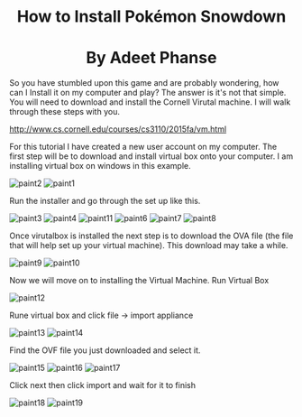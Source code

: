 <center> <h1>How to Install Pokémon Snowdown </h1> </center>
<center> <h1>By Adeet Phanse</h1> </center>
So you have stumbled upon this game and are probably wondering, how can I Install it on my computer and play? The answer is it's not that simple. You will need to download and install the Cornell Virutal machine. I will walk through these steps with you.

http://www.cs.cornell.edu/courses/cs3110/2015fa/vm.html

For this tutorial I have created a new user account on my computer. The first step will be to download and install virtual box onto your computer. I am installing virtual box on windows in this example.

![paint2](https://github.com/Phansa/PokeSnowdown/blob/master/Documentation/How-To-Install-Game-Images/paint2.png)
![paint1](https://github.com/Phansa/PokeSnowdown/blob/master/Documentation/How-To-Install-Game-Images/paint1.png)

Run the installer and go through the set up like this.

![paint3](https://github.com/Phansa/PokeSnowdown/blob/master/Documentation/How-To-Install-Game-Images/paint3.png)
![paint4](https://github.com/Phansa/PokeSnowdown/blob/master/Documentation/How-To-Install-Game-Images/paint4.png)
![paint11](https://github.com/Phansa/PokeSnowdown/blob/master/Documentation/How-To-Install-Game-Images/paint11.png)
![paint6](https://github.com/Phansa/PokeSnowdown/blob/master/Documentation/How-To-Install-Game-Images/paint6.png)
![paint7](https://github.com/Phansa/PokeSnowdown/blob/master/Documentation/How-To-Install-Game-Images/paint7.png)
![paint8](https://github.com/Phansa/PokeSnowdown/blob/master/Documentation/How-To-Install-Game-Images/paint8.png)

Once virutalbox is installed the next step is to download the OVA file (the file that will help set up your virtual machine). This download may take a while.

![paint9](https://github.com/Phansa/PokeSnowdown/blob/master/Documentation/How-To-Install-Game-Images/paint9.png)
![paint10](https://github.com/Phansa/PokeSnowdown/blob/master/Documentation/How-To-Install-Game-Images/paint10.png)

Now we will move on to installing the Virtual Machine. Run Virtual Box

![paint12](https://github.com/Phansa/PokeSnowdown/blob/master/Documentation/How-To-Install-Game-Images/paint12.png)

Rune virtual box and click file -> import appliance

![paint13](https://github.com/Phansa/PokeSnowdown/blob/master/Documentation/How-To-Install-Game-Images/paint13.png)
![paint14](https://github.com/Phansa/PokeSnowdown/blob/master/Documentation/How-To-Install-Game-Images/paint14.png)

Find the OVF file you just downloaded and select it.

![paint15](https://github.com/Phansa/PokeSnowdown/blob/master/Documentation/How-To-Install-Game-Images/paint15.png)
![paint16](https://github.com/Phansa/PokeSnowdown/blob/master/Documentation/How-To-Install-Game-Images/paint16.png)
![paint17](https://github.com/Phansa/PokeSnowdown/blob/master/Documentation/How-To-Install-Game-Images/paint17.png)

Click next then click import and wait for it to finish

![paint18](https://github.com/Phansa/PokeSnowdown/blob/master/Documentation/How-To-Install-Game-Images/paint18.png)
![paint19](https://github.com/Phansa/PokeSnowdown/blob/master/Documentation/How-To-Install-Game-Images/paint19.png)
